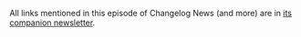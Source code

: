 All links mentioned in this episode of Changelog News (and more) are in [its companion newsletter](https://changelog.com/news/108).